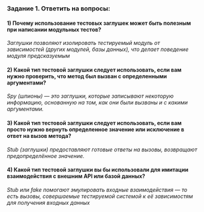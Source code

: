 ### Задание 1. Ответить  на вопросы:

#### 1) Почему использование тестовых заглушек может быть полезным при написании модульных тестов?

*Заглушки позволяют изолировать тестируемый модуль от зависимостей (других модулей, базы данных), что делает поведение модуля предсказуемым*

#### 2) Какой тип тестовой заглушки следует использовать, если вам нужно проверить, что метод был вызван с определенными аргументами?
*Spy (шпионы) — это заглушки, которые записывают некоторую информацию,
основанную на том, как они были вызваны и с какими аргументами.*
#### 3) Какой тип тестовой заглушки следует использовать, если вам просто нужно вернуть определенное значение или исключение в ответ на вызов метода?

*Stub (заглушки) предоставляют готовые ответы на вызовы,
возвращают предопределённое значение.*

#### 4) Какой тип тестовой заглушки вы бы использовали для имитации взаимодействия с внешним API или базой данных?
*Stub или fake помогают эмулировать входные взаимодействия — то есть
вызовы, совершаемые тестируемой системой к её зависимостям для
получения входных данных*